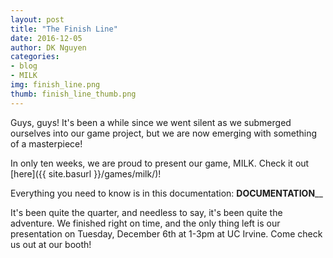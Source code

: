 ```yaml
---
layout: post
title: "The Finish Line"
date: 2016-12-05
author: DK Nguyen
categories:
- blog
- MILK
img: finish_line.png
thumb: finish_line_thumb.png
---
```

Guys, guys! It's been a while since we went silent as we submerged ourselves into our game project, but we are now emerging with something of a masterpiece!

In only ten weeks, we are proud to present our game, MILK. Check it out [here]({{ site.basurl }}/games/milk/)!

Everything you need to know is in this documentation: __________DOCUMENTATION____________

It's been quite the quarter, and needless to say, it's been quite the adventure. We finished right on time, and the only thing left is our presentation on Tuesday, December 6th at 1-3pm at UC Irvine. Come check us out at our booth!

